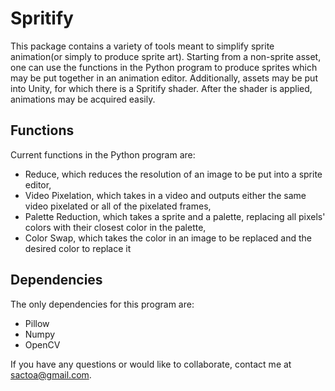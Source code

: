 # Spritify

This package contains a variety of tools meant to simplify sprite animation(or simply to produce sprite art).
Starting from a non-sprite asset, one can use the functions in the Python program to
produce sprites which may be put together in an animation editor. Additionally, assets may be put into Unity,
for which there is a Spritify shader. After the shader is applied, animations may be acquired easily.

## Functions
Current functions in the Python program are:
- Reduce, which reduces the resolution of an image to be put into a sprite editor,
- Video Pixelation, which takes in a video and outputs either the same video pixelated or all of the pixelated frames,
- Palette Reduction, which takes a sprite and a palette, replacing all pixels' colors with their closest color in the palette, 
- Color Swap, which takes the color in an image to be replaced and the desired color to replace it

## Dependencies
The only dependencies for this program are:
- Pillow
- Numpy
- OpenCV

If you have any questions or would like to collaborate, contact me at sactoa@gmail.com.
